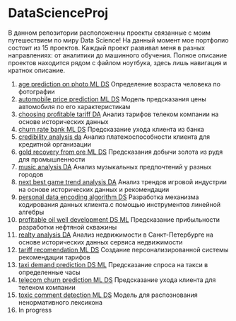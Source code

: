 # DataScienceProj
В данном репозитории расположенны проекты связанные с моим путешествием по миру Data Science!
На данный момент мое портфолио состоит из 15 проектов. Каждый проект развивал меня в разных направлениях: от аналитики до машинного обучения.
Полное описание проектов находится рядом с файлом ноутбука, здесь лишь навигация и кратнок описание. 

1. [age prediction on photo ML DS](https://github.com/Degoosex/DataScienceProj/tree/main/age%20prediction%20on%20photo%20ML.ipynb) 
Определение возраста человека по фотографии
2. [automobile price prediction ML DS](https://github.com/Degoosex/DataScienceProj/tree/main/automobile%20price%20prediction%20ML%20DS)
Модель предсказания цены автомобиля по его характеристикам
3. [choosing profitable tariff DA](https://github.com/Degoosex/DataScienceProj/tree/main/choosing%20profitable%20tariff%20da%20)
Анализ тарифов телеком компании на основе исторических данных
4. [churn rate bank ML DS](https://github.com/Degoosex/DataScienceProj/tree/main/churn%20rate%20bank%20ML%20DS)
Предсказание ухода клиента из банка
5. [credibility analysis da](https://github.com/Degoosex/DataScienceProj/tree/main/credibility%20analysis%20da)
Анализ платежоспособности клиента для кредитной организации 
6. [gold recovery from ore ML DS](https://github.com/Degoosex/DataScienceProj/tree/main/gold%20recovery%20from%20ore%20ML%20DS)
Предсказания добычи золота из рудя для промышленности 
7. [music analysis DA](https://github.com/Degoosex/DataScienceProj/tree/main/music%20analysis%20da)
Анализ музыкальных предпочтений у разных городов 
8. [next best game trend analysis DA](https://github.com/Degoosex/DataScienceProj/tree/main/next%20best%20game%20trend%20analysis)
Анализ трендов игровой индустрии на основе исторических данных и рекомендации
9. [personal data encoding algorithm DS](https://github.com/Degoosex/DataScienceProj/tree/main/personal%20data%20encoding%20algorithm%20DS)
Разработка механизма кодирования данных клиента.с помощью инструментов линейной алгебры
10. [profitable oil well development DS ML](https://github.com/Degoosex/DataScienceProj/tree/main/profitable%20oil%20well%20development%20DS%20ML)
Предсказание прибыльности разработки нефтяной скважины
11. [realty analysis DA](https://github.com/Degoosex/DataScienceProj/tree/main/realty%20analysis%20da)
Анализ недвижимости в Санкт-Петербурге на основе исторических данных сервиса недвижимости
12. [tariff recomendation ML DS](https://github.com/Degoosex/DataScienceProj/tree/main/tariff%20recomendation%20ML%20DS)
Создание персонализированной системы рекомендации тарифов
13. [taxi demand prediction DS ML](https://github.com/Degoosex/DataScienceProj/tree/main/taxi%20demand%20prediction%20DS%20ML)
Предсказание спроса на такси в определенные часы 
14. [telecom churn prediction ML DS](https://github.com/Degoosex/DataScienceProj/tree/main/telecom%20churn%20prediction%20ML%20DS)
Предсказание ухода клиента для телеком компании 
15. [toxic comment detection ML DS](https://github.com/Degoosex/DataScienceProj/tree/main/toxic%20comment%20detection%20ML%20DS)
Модель для распознования ненормативного лексикона
16. In progress
